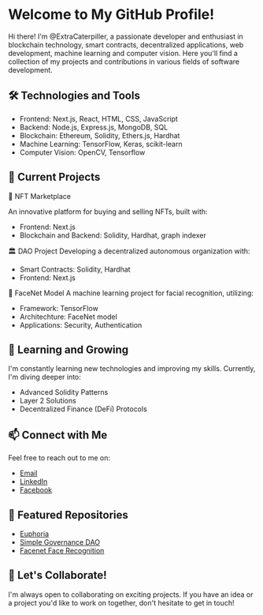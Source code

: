 # Welcome to My GitHub Profile!
Hi there! I'm @ExtraCaterpiller, a passionate developer and enthusiast in blockchain technology, smart contracts, decentralized applications, web development, machine learning and computer vision. Here you'll find a collection of my projects and contributions in various fields of software development.

## 🛠️ Technologies and Tools
- Frontend: Next.js, React, HTML, CSS, JavaScript
- Backend: Node.js, Express.js, MongoDB, SQL
- Blockchain: Ethereum, Solidity, Ethers.js, Hardhat
- Machine Learning: TensorFlow, Keras, scikit-learn
- Computer Vision: OpenCV, Tensorflow

## 🔭 Current Projects

🚀 NFT Marketplace

An innovative platform for buying and selling NFTs, built with:
- Frontend: Next.js
- Blockchain and Backend: Solidity, Hardhat, graph indexer

🏛️ DAO Project
Developing a decentralized autonomous organization with:

- Smart Contracts: Solidity, Hardhat
- Frontend: Next.js

🤖 FaceNet Model
A machine learning project for facial recognition, utilizing:

- Framework: TensorFlow
- Architechture: FaceNet model
- Applications: Security, Authentication

## 🌱 Learning and Growing

I'm constantly learning new technologies and improving my skills. Currently, I'm diving deeper into:
- Advanced Solidity Patterns
- Layer 2 Solutions
- Decentralized Finance (DeFi) Protocols

## 📫 Connect with Me
Feel free to reach out to me on:
- [Email](atiqishrak7@gmail.com)
- [LinkedIn](https://www.linkedin.com/in/atiq-ishrak-744a69229/)
- [Facebook](https://www.facebook.com/atiq.ishrak)

## 🌟 Featured Repositories
- [Euphoria](https://github.com/ExtraCaterpiller/Euphoria)
- [Simple Governance DAO](https://github.com/ExtraCaterpiller/Simple-Governance-DAO)
- [Facenet Face Recognition](https://github.com/ExtraCaterpiller/Facenet-Face-Recognition)

## 💞️ Let's Collaborate!

I'm always open to collaborating on exciting projects. If you have an idea or a project you'd like to work on together, don't hesitate to get in touch!
<!---
ExtraCaterpiller/ExtraCaterpiller is a ✨ special ✨ repository because its `README.md` (this file) appears on your GitHub profile.
You can click the Preview link to take a look at your changes.
--->
